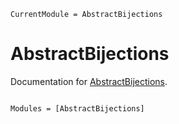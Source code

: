 ```@meta
CurrentModule = AbstractBijections
```

# AbstractBijections

Documentation for [AbstractBijections](https://github.com/mtfishman/AbstractBijections.jl).

```@index
```

```@autodocs
Modules = [AbstractBijections]
```
